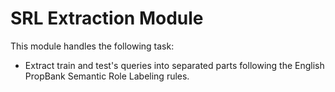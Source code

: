 # SRL Extraction Module

This module handles the following task:

- Extract train and test's queries into separated parts following the English PropBank Semantic Role Labeling rules.
